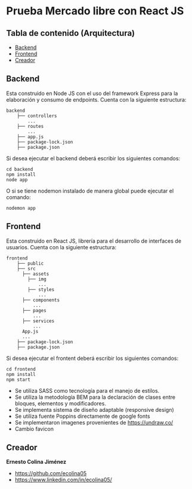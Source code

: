 # Prueba Mercado libre con React JS

## Tabla de contenido (Arquitectura)

- [Backend](#backend)
- [Frontend](#frontend)
- [Creador](#creador)

## Backend

Esta construido en Node JS con el uso del framework Express para la elaboración y consumo de endpoints. Cuenta con la siguiente estructura:

```
backend
    ├── controllers
        ...
    ├── routes
        ...
    ├── app.js
    ├── package-lock.json
    ├── package.json
```

Si desea ejecutar el backend deberá escribir los siguientes comandos:

```
cd backend
npm install
node app
```

O si se tiene nodemon instalado de manera global puede ejecutar el comando:

```
nodemon app
```

## Frontend

Esta construido en React JS, librería para el desarrollo de interfaces de usuarios. Cuenta con la siguiente estructura:

```
frontend
    ├── public
    ├── src
      ├── assets
        ├── img
            ...
        ├── styles
            ...
      ├── components
          ...
      ├── pages
          ...
      ├── services
          ...
      App.js
      ...
    ├── package-lock.json
    ├── package.json
```

Si desea ejecutar el frontent deberá escribir los siguientes comandos:

```
cd frontend
npm install
npm start
```

- Se utiliza SASS como tecnología  para el manejo de estilos.
- Se utiliza la metodología BEM para la declaración de clases entre bloques, elementos y modificadores.
- Se implementa sistema de diseño adaptable (responsive design)
- Se utiliza fuente Poppins directamente de google fonts
- Se implementaron imagenes provenientes de https://undraw.co/
- Cambio favicon

## Creador

**Ernesto Colina Jiménez**

- <https://github.com/ecolina05>
- <https://www.linkedin.com/in/ecolina05/>
